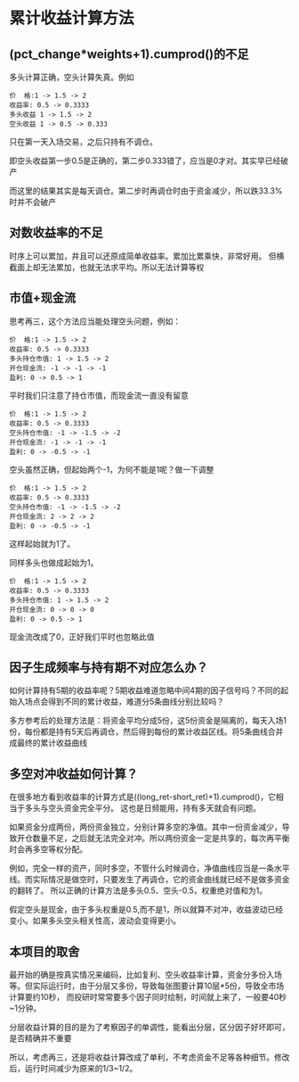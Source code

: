 # 累计收益计算方法

## (pct_change*weights+1).cumprod()的不足

多头计算正确，空头计算失真。例如

```text
价  格:1 -> 1.5 -> 2
收益率: 0.5 -> 0.3333
多头收益 1 -> 1.5 -> 2
空头收益 1 -> 0.5 -> 0.333
```

只在第一天入场交易，之后只持有不调仓。

即空头收益第一步0.5是正确的，第二步0.333错了，应当是0才对。其实早已经破产

而这里的结果其实是每天调仓。第二步时再调仓时由于资金减少，所以跌33.3%时并不会破产

## 对数收益率的不足

时序上可以累加，并且可以还原成简单收益率。累加比累乘快，非常好用。
但横截面上却无法累加，也就无法求平均。所以无法计算等权

## 市值+现金流

思考再三，这个方法应当能处理空头问题，例如：

```text
价  格:1 -> 1.5 -> 2
收益率: 0.5 -> 0.3333
多头持仓市值: 1 -> 1.5 -> 2
开仓现金流: -1 -> -1 -> -1
盈利: 0 -> 0.5 -> 1
```

平时我们只注意了持仓市值，而现金流一直没有留意

```text
价  格:1 -> 1.5 -> 2
收益率: 0.5 -> 0.3333
空头持仓市值: -1 -> -1.5 -> -2
开仓现金流: -1 -> -1 -> -1
盈利: 0 -> -0.5 -> -1
```

空头虽然正确，但起始两个-1，为何不能是1呢？做一下调整

```text
价  格:1 -> 1.5 -> 2
收益率: 0.5 -> 0.3333
空头持仓市值: -1 -> -1.5 -> -2
开仓现金流: 2 -> 2 -> 2
盈利: 0 -> -0.5 -> -1
```

这样起始就为1了。

同样多头也做成起始为1。

```text
价  格:1 -> 1.5 -> 2
收益率: 0.5 -> 0.3333
多头持仓市值: 1 -> 1.5 -> 2
开仓现金流: 0 -> 0 -> 0
盈利: 0 -> 0.5 -> 1
```

现金流改成了0，正好我们平时也忽略此值

## 因子生成频率与持有期不对应怎么办？

如何计算持有5期的收益率呢？5期收益难道忽略中间4期的因子信号吗？不同的起始入场点会得到不同的累计收益，难道分5条曲线分别比较吗？

多方参考后的处理方法是：将资金平均分成5份，这5份资金是隔离的，每天入场1份，每份都是持有5天后再调仓，然后得到每份的累计收益区线。将5条曲线合并成最终的累计收益曲线

## 多空对冲收益如何计算？

在很多地方看到收益率的计算方式是((long_ret-short_ret)+1).cumprod()，它相当于多头与空头资金完全平分。 这也是日频能用，持有多天就会有问题。

如果资金分成两份，两份资金独立，分别计算多空的净值。其中一份资金减少，导致开仓数量不足，之后就无法完全对冲。所以两份资金一定是共享的，每次再平衡时会再多空等权分配。

例如，完全一样的资产，同时多空，不管什么时候调仓，净值曲线应当是一条水平线。而实际情况是做空时，只要发生了再调仓，它的资金曲线就已经不是做多资金的翻转了。 所以正确的计算方法是多头0.5、空头-0.5，权重绝对值和为1。

假定空头是现金，由于多头权重是0.5,而不是1，所以就算不对冲，收益波动已经变小。如果多头空头相关性高，波动会变得更小。

## 本项目的取舍

最开始的确是按真实情况来编码，比如复利、空头收益率计算，资金分多份入场等。但实际运行时，由于分层又多份，导致每张图要计算10层*5份，导致全市场计算要约10秒，
而投研时常常要多个因子同时绘制，时间就上来了，一般要40秒~1分钟。

分层收益计算的目的是为了考察因子的单调性，能看出分层，区分因子好坏即可，是否精确并不重要

所以，考虑再三，还是将收益计算改成了单利，不考虑资金不足等各种细节。修改后，运行时间减少为原来的1/3~1/2。

